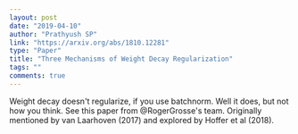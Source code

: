 ```yaml
---
layout: post
date: "2019-04-10"
author: "Prathyush SP"
link: "https://arxiv.org/abs/1810.12281"
type: "Paper"
title: "Three Mechanisms of Weight Decay Regularization"
tags: ""
comments: true
---
```

Weight decay doesn't regularize, if you use batchnorm. Well it does, but not how you think. See this paper from @RogerGrosse's team. Originally mentioned by van Laarhoven (2017) and explored by Hoffer et al (2018).